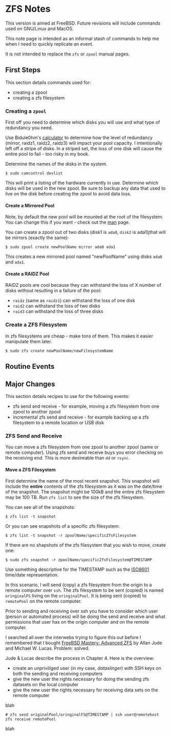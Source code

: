 # ZFS Notes

This version is aimed at FreeBSD. Future revisions will include commands used on GNU/Linux and MacOS.

This note page is intended as an informal stash of commands to help me when I need to quickly replicate an event.

It is not intended to replace the `zfs` or `zpool` manual pages.

## First Steps

This section details commands used for:

* creating a zpool
* creating a zfs filesystem

### Creating a `zpool`

First off you need to determine which disks you will use and what type of redundancy you need.

Use Bidule0hm's [calculator][calc] to determine how the level of redundancy (mirror, raidz1, raidz2, raidz3) will impact your pool capacity. I intentionally left off a stripe of disks. In a striped set, the loss of one disk will cause the entire pool to fail - too risky in my book.

Determine the names of the disks in the system.

	$ sudo camcontrol devlist

This will print a listing of the hardware currently in use. Determine which disks will be used in the new zpool. Be sure to backup any data that used to live on the disk before creating the zpool to avoid data loss.

#### Create a Mirrored Pool

Note, by default the new pool will be mounted at the root of the filesystem. You can change this if you want - check out the [man][manzpoolF] page.

You can create a zpool out of two disks (disk1 is `ada0`, `disk2` is ada1)jthat will be mirrors (exactly the same):

	$ sudo zpool create newPoolName mirror ada0 ada1

This creates a new mirrored pool named "newPoolName" using disks `ada0` and `ada1`.

#### Create a RAIDZ Pool

RAIDZ pools are cool because they can withstand the loss of X number of disks without resulting in a failure of the pool:

* `raidz` (same as `raidz1`) can withstand the loss of one disk
* `raid2` can withstand the loss of two disks
* `raid3` can withstand the loss of three disks

### Create a ZFS Filesystem

In zfs filesystems are cheap - make tons of them. This makes it easier manipulate them later.

	$ sudo zfs create newPoolName/newFilesystemName

## Routine Events

## Major Changes

This section details recipes to use for the following events:

* zfs send and receive - for example, moving a zfs filesystem from one zpool to another zpool
* incremental zfs send and receive - for example backing up a zfs filesystem to a remote location or USB disk

### ZFS Send and Receive

You can move a zfs filesystem from one zpool to another zpool (same or remote computer). Using zfs send and receive buys you error checking on the receiving end. This is more desireable than `dd` or `rsync`.

#### Move a ZFS Filesystem

First determine the name of the most recent snapshot. This snapshot will include the **entire** contents of the zfs filesystem as it was on the date/time of the snapshot. The snapshot might be 100kB and the entire zfs filesystem may be 100 TB. Run `zfs list` to see the size of the zfs filesystem.

You can see all of the snapshots:

	$ zfs list -t snapshot 

Or you can see snapshots of a specific zfs filesystem:

	$ zfs list -t snapshot -r zpoolName/specificZfsFilesystem

If there are no shapshots of the zfs filesystem that you wish to move, create one:

	$ sudo zfs snapshot -r zpoolName/specificZfsFilesystem@TIMESTAMP
	
Use something descriptive for the TIMESTAMP such as the [ISO8601][timestamp] time/date representation.



In this scenario, I will send (copy) a zfs filesystem from the origin to a remote computer over `ssh`. The zfs filesystem to be sent (copied) is named `oringinalFS` living on the `oringinalPool`. It is being sent (copied) to `remotePool` on the remote computer.

Prior to sending and receiving over ssh you have to consider which user (person or automated process) will be doing the send and receive and what permissions that user has on the origin computer and on the remote computer.

I searched all over the interwebs trying to figure this out before I remembered that I bought [FreeBSD Mastery: Advanced ZFS][zfsmast] by Allan Jude and Michael W. Lucas. Problem: solved. 

Jude & Lucas describe the process in Chapter 4. Here is the overview:

* create an unpriviliged user (in my case, _dataslinger_) with SSH keys on both the sending and receiving computers
* give the new user the rights necessary for doing the sending zfs datasets on the local computer
* give the new user the rights necessary for receiving data sets on the remote computer

blah

	# zfs send originalPool/oringinalFS@TIMESTAMP | ssh user@remotehost zfs receive remotePool
	
blah

[calc]: https://jsfiddle.net/Biduleohm/paq5u7z5/1/embedded/result/
[manzpoolF]: https://mdoc.su/f/zpool
[timestamp]: https://www.iso.org/iso-8601-date-and-time-format.html
[zfsmast]: https://www.tiltedwindmillpress.com/?product=fmaz
